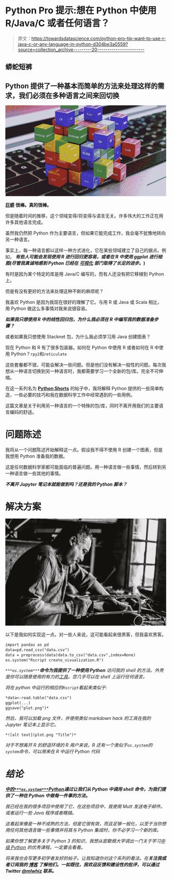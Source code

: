 # Python Pro 提示:想在 Python 中使用 R/Java/C 或者任何语言？

> 原文：<https://towardsdatascience.com/python-pro-tip-want-to-use-r-java-c-or-any-language-in-python-d304be3a0559?source=collection_archive---------20----------------------->

## 蟒蛇短裤

## Python 提供了一种基本而简单的方法来处理这样的需求，我们必须在多种语言之间来回切换

![](img/ee88b28569984b07e79945d35ce09b23.png)

[**巨蟒**](https://amzn.to/2XPSiiG) **很棒。真的很棒。**

但是随着时间的推移，这个领域变得/将变得与语言无关。许多伟大的工作正在用许多其他语言完成。

虽然我仍然把 Python 作为主要语言，但如果它能完成工作，我会毫不犹豫地转向另一种语言。

事实上，每一种语言都以这样一种方式进化，它在某些领域建立了自己的据点。例如， ***有些人可能会发现使用 R 进行回归更容易，或者在 R 中使用 ggplot 进行绘图(尽管我真诚地感到 Python 已经在*** [***可视化***](/3-awesome-visualization-techniques-for-every-dataset-9737eecacbe8) ***部门取得了长足的进步。*)**

有时是因为某个特定的库是用 Java/C 编写的，而有人还没有把它移植到 Python 上。

但是有没有更好的方法来处理这种不断的麻烦呢？

我喜欢 Python 是因为我现在很好的理解了它。与用 R 或 Java 或 Scala 相比，用 Python 做这么多事情对我来说很容易。

***如果我只想使用 R 中的线性回归包，为什么我必须在 R 中编写我的数据准备步骤？***

或者如果我只想使用 Stacknet 包，为什么我必须学习用 Java 创建图表？

现在 Python 和 R 有了很多包装器。如何在 Python 中使用 R 或者如何在 R 中使用 Python？`rpy2`和`reticulate`

这些套餐都不错，可能会解决一些问题。但是他们没有解决一般性的问题。每次我想从一种语言切换到另一种语言时，我都需要学习一个全新的包/库。完全不可伸缩。

在这一系列名为 [**Python Shorts**](https://towardsdatascience.com/tagged/python-shorts) 的帖子中，我将解释 Python 提供的一些简单构造，一些必要的技巧和我在数据科学工作中经常遇到的一些用例。

这篇文章是关于利用另一种语言的一个特殊的包/库，同时不离开用我们的主要语言编码的舒适。

# 问题陈述

我将从一个问题陈述开始解释这一点。假设我不得不使用 R 创建一个图表，但是我想用 Python 准备我的数据。

这是任何数据科学家都可能面临的普遍问题。用一种语言做一些事情，然后转到另一种语言做一些其他的事情。

***不离开 Jupyter 笔记本就能做到吗？还是我的 Python 脚本？***

# 解决方案

![](img/564466e364bb6f4b3aba2cc5c00fbf6c.png)

以下是我如何实现这一点。对一些人来说，这可能看起来很黑客，但我喜欢黑客。

```
import pandas as pd
data=pd.read_csv("data.csv")
data = preprocess(data)data.to_csv("data.csv",index=None)
os.system("Rscript create_visualization.R")
```

*`***os.system***`***命令为我提供了一种使用 Python*** 访问我的 shell 的方法。外壳是你可以随意使用的有力的[工具](https://becominghuman.ai/shell-basics-every-data-scientist-should-know-376df75dd09c)。您几乎可以在 shell 上运行任何语言。*

*将在 python 中运行的相应的`Rscript`看起来类似于:*

```
*data<-read.table("data.csv")
ggplot(...)
ggsave("plot.png")*
```

*然后，我可以加载 png 文件，并使用类似 markdown hack 的工具在我的 Jupyter 笔记本上显示它。*

```
*![alt text](plot.png "Title")*
```

*对于不想离开 R 的舒适环境的 R 用户来说，R 还有一个类似于`os.system`的`system`命令，可以用来在 R 中运行 Python 代码*

# *结论*

*[***中的`***os.system***`***Python******](https://amzn.to/2XPSiiG)***通过让我们从 Python 中调用 shell 命令，为我们提供了一种在 Python 中做每一件事的方法。****

*我已经在我的很多项目中使用了它，在这些项目中，我使用 Mutt 发送电子邮件。或者运行一些 Java 程序或者瞎搞。*

*这看起来像是一种不成熟的方法，但是它很有效，而且足够一般化，以至于当你想用任何其他语言做一些事情并将其与 Python 集成时，你不必学习一个新的库。*

*如果你想了解更多关于 Python 3 的知识，我想从密歇根大学调出一门关于学习[中级 Python](https://bit.ly/2XshreA) 的优秀课程。一定要去看看。*

*将来我也会写更多初学者友好的帖子。让我知道你对这个系列的看法。在[](https://medium.com/@rahul_agarwal)**关注我或者订阅我的 [**博客**](https://mlwhiz.com/) 了解他们。一如既往，我欢迎反馈和建设性的批评，可以通过 Twitter [@mlwhiz](https://twitter.com/MLWhiz) 联系。***